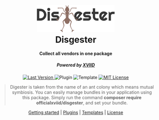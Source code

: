 <h1 align="center">
  <a href="https://github.com/officialxviid/disgester">
    <img src="https://github.com/officialxviid/disgester/blob/master/logo-horizontal.png?raw=true" width="250"/>
  </a>
  <br>
  Disgester
</h1>

<h4 align="center">Collect all vendors in one package</h4>
<h5 align="center">Powered by <a href="https://xviid.net" target="_blank">XVIID</a></h5>

<p align="center">
  <a href="https://github.com/officialxviid/disgester/releases" rel="nofollow">
    <img src="https://img.shields.io/badge/version-1.0.1-brightgreen" alt="Last Version" data-canonical-src="https://img.shields.io/badge/version-1.0.0-brightgreen" style="max-width:100%;">
  </a>
  <img src="https://img.shields.io/badge/plugins-69-blue" alt="Plugin" data-canonical-src="https://img.shields.io/badge/license-MIT-blue" style="max-width:100%;">
  <img src="https://img.shields.io/badge/templates-5-blue" alt="Template" data-canonical-src="https://img.shields.io/badge/license-MIT-blue" style="max-width:100%;">
  <a href="https://github.com/officialxviid/disgester/blob/master/LICENSE" rel="nofollow">
    <img src="https://img.shields.io/badge/license-MIT-blue" alt="MIT License" data-canonical-src="https://img.shields.io/badge/license-MIT-blue" style="max-width:100%;">
    </a>
</p>

<blockquote align="center">
Digester is taken from the name of an ant colony which means mutual symbiosis.
You can easily manage bundles in your application using this package. Simply run the command <b>composer require officialxviid/disgester</b>, and set your bundle.
</blockquote>

<p align="center">
  <a href="https://github.com/officialxviid/disgester/wiki/Getting-Started">Getting started</a>&nbsp;|&nbsp;<a href="https://github.com/officialxviid/disgester/wiki/Plugin-Lists">Plugins</a>&nbsp;|&nbsp;<a href="https://github.com/officialxviid/disgester/wiki/Template-Lists">Templates</a>&nbsp;|&nbsp;<a href="https://github.com/officialxviid/disgester/blob/master/LICENSE">License</a>
</p>
